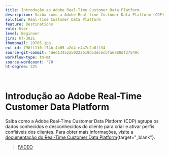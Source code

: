 ```yaml
---
title: Introdução ao Adobe Real-Time Customer Data Platform
description: Saiba como a Adobe Real-time Customer Data Platform (CDP) agrupa os dados conhecidos e desconhecidos dos clientes para criar e ativar perfis confiáveis dos clientes.
solution: Real-Time Customer Data Platform
feature: Destinations
role: User
level: Beginner
jira: KT-3821
thumbnail: 29705.jpg
exl-id: 790ff110-f74b-4b05-a2d4-e447c2a8ff34
source-git-commit: 4ded13452a50222b19b53dcecbfa6a80df27549c
workflow-type: tm+mt
source-wordcount: '70'
ht-degree: 32%

---
```


# Introdução ao Adobe Real-Time Customer Data Platform

Saiba como a Adobe Real-Time Customer Data Platform (CDP) agrupa os dados conhecidos e desconhecidos do cliente para criar e ativar perfis confiáveis dos clientes. Para obter mais informações, visite a [documentação do Real-Time Customer Data Platform](https://experienceleague.adobe.com/docs/experience-platform/rtcdp/overview.html?lang=pt-BR){target="_blank"}.

>[!VIDEO](https://video.tv.adobe.com/v/3427742t1?learn=on&enablevpops)
